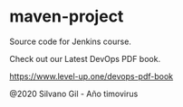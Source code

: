 # maven-project
Source code for Jenkins course. 

Check out our Latest DevOps PDF book.

https://www.level-up.one/devops-pdf-book

@2020 Silvano Gil - Año timovirus
